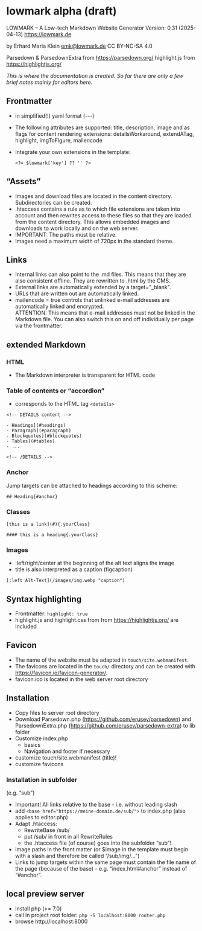 # lowmark alpha (draft)


LOWMARK – A Low-tech Markdown Website Generator
Version: 0.31 (2025-04-13)
https://lowmark.de
	
by Erhard Maria Klein
emk@lowmark.de
CC BY-NC-SA 4.0
	
Parsedown & ParsedownExtra from https://parsedown.org/
highlight.js from https://highlightjs.org/

_This is where the documentation is created. So far there are only a few brief notes mainly for editors here._


## Frontmatter


* in simplified(!) yaml format (---)
* The following attributes are supported: title, description, image and as flags for content rendering extensions: detailsWorkaround, extendATag, highlight, imgToFigure, mailencode
* Integrate your own extensions in the template:  

  `<?= $lowmark['key'] ?? '' ?>`

## “Assets”

* Images and download files are located in the content directory. Subdirectories can be created.
* .htaccess contains a rule as to which file extensions are taken into account and then rewrites access to these files so that they are loaded from the content directory. This allows embedded images and downloads to work locally and on the web server.
* IMPORTANT: The paths must be relative.
* Images need a maximum width of 720px in the standard theme.

## Links

* Internal links can also point to the .md files. This means that they are also consistent offline. They are rewritten to .html by the CMS.
* External links are automatically extended by a target="_blank".
* URLs that are written out are automatically linked.
* mailencode = true controls that unlinked e-mail addresses are automatically linked and encrypted.  
  ATTENTION: This means that e-mail addresses must not be linked in the Markdown file. You can also switch this on and off individually per page via the frontmatter.

## extended Markdown

### HTML

* The Markdown interpreter is transparent for HTML code

### Table of contents or “accordion”

- corresponds to the HTML tag `<details>`

```
<!-- DETAILS content -->

- Headings](#headings)
- Paragraph](#paragraph)
- Blockquotes](#blockquotes)
- Tables](#tables)
- ...

<!-- /DETAILS -->
```


### Anchor

Jump targets can be attached to headings according to this scheme:

```
## Heading{#anchor}
```


### Classes

```
[this is a link](#){.yourClass}

#### this is a heading{.yourClass}
```


### Images

* :left/right/center at the beginning of the alt text aligns the image
* title is also interpreted as a caption (figcaption)

```
[:left Alt-Text](/images/img.webp "caption")
```

## Syntax highlighting

* Frontmatter: `highlight: true`
* highlight.js and highlight.css from from https://highlightjs.org/ are included


## Favicon

* The name of the website must be adapted in `touch/site.webmanifest`.
* The favicons are located in the `touch/` directory and can be created with https://favicon.io/favicon-generator/.
* favicon.ico is located in the web server root directory

## Installation


* Copy files to server root directory
* Download Parsedown.php (https://github.com/erusev/parsedown) and ParsedownExtra.php (https://github.com/erusev/parsedown-extra) to lib folder
* Customize index.php
  * basics
  * Navigation and footer if necessary
* customize touch/site.webmanifest (title)!
* customize favicons

### Installation in subfolder

(e.g. “sub”)

* Important! All links relative to the base - i.e. without leading slash
* add `<base href="https://meine-domain.de/sub/">` to index.php (also applies to editor.php)
* Adapt .htaccess:
  * RewriteBase /sub/
  * put /sub/ in front in all RewriteRules
  * the .htaccess file (of course) goes into the subfolder “sub”!
* image paths in the front matter (or $image in the template must begin with a slash and therefore be called “/sub/img/...”)
* Links to jump targets within the same page must contain the file name of the page (because of the base) - e.g. “index.html#anchor” instead of “#anchor”.

## local preview server

- install php (>= 7.0)
- call in project root folder: `php -S localhost:8000 router.php`
- browse http://localhost:8000

